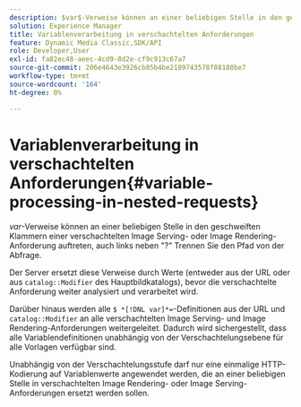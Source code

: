 ```yaml
---
description: $var$-Verweise können an einer beliebigen Stelle in den geschweiften Klammern einer verschachtelten Image Serving- oder Image Rendering-Anforderung auftreten, auch links neben "?" Trennen Sie den Pfad von der Abfrage.
solution: Experience Manager
title: Variablenverarbeitung in verschachtelten Anforderungen
feature: Dynamic Media Classic,SDK/API
role: Developer,User
exl-id: fa82ec48-aeec-4cd9-8d2e-cf9c913c67a7
source-git-commit: 206e4643e3926cb85b4be2189743578f88180be7
workflow-type: tm+mt
source-wordcount: '164'
ht-degree: 0%

---
```


# Variablenverarbeitung in verschachtelten Anforderungen{#variable-processing-in-nested-requests}

$var$-Verweise können an einer beliebigen Stelle in den geschweiften Klammern einer verschachtelten Image Serving- oder Image Rendering-Anforderung auftreten, auch links neben &quot;?&quot; Trennen Sie den Pfad von der Abfrage.

Der Server ersetzt diese Verweise durch Werte (entweder aus der URL oder aus `catalog::Modifier` des Hauptbildkatalogs), bevor die verschachtelte Anforderung weiter analysiert und verarbeitet wird.

Darüber hinaus werden alle `$ *[!DNL var]*=`-Definitionen aus der URL und `catalog::Modifier` an alle verschachtelten Image Serving- und Image Rendering-Anforderungen weitergeleitet. Dadurch wird sichergestellt, dass alle Variablendefinitionen unabhängig von der Verschachtelungsebene für alle Vorlagen verfügbar sind.

Unabhängig von der Verschachtelungsstufe darf nur eine einmalige HTTP-Kodierung auf Variablenwerte angewendet werden, die an einer beliebigen Stelle in verschachtelten Image Rendering- oder Image Serving-Anforderungen ersetzt werden sollen.
